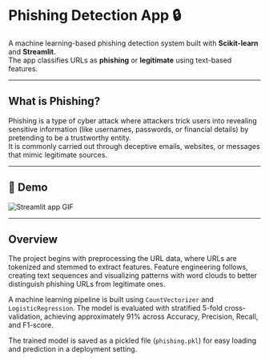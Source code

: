 # Phishing Detection App 🔒

A machine learning-based phishing detection system built with **Scikit-learn** and **Streamlit**.  
The app classifies URLs as **phishing** or **legitimate** using text-based features.

---

## What is Phishing?
Phishing is a type of cyber attack where attackers trick users into revealing sensitive information (like usernames, passwords, or financial details) by pretending to be a trustworthy entity.  
It is commonly carried out through deceptive emails, websites, or messages that mimic legitimate sources.

---

## 🎥 Demo
![Streamlit app GIF](media/demo.gif)

---

## Overview
The project begins with preprocessing the URL data, where URLs are tokenized and stemmed to extract features. Feature engineering follows, creating text sequences and visualizing patterns with word clouds to better distinguish phishing URLs from legitimate ones.

A machine learning pipeline is built using `CountVectorizer` and `LogisticRegression`. The model is evaluated with stratified 5-fold cross-validation, achieving approximately 91% across Accuracy, Precision, Recall, and F1-score.

The trained model is saved as a pickled file (`phishing.pkl`) for easy loading and prediction in a deployment setting.
